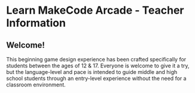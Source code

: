 # Learn MakeCode Arcade - Teacher Information

## Welcome! 

This beginning game design experience has been crafted specifically for students between the ages of 12 & 17. Everyone is welcome to give it a try, but the language-level and pace is intended to guide middle and high school students through an entry-level experience without the need for a classroom environment. 